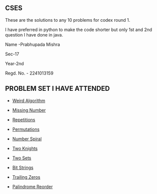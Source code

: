 ## CSES
These are the solutions to any 10 problems for codex round 1.

I have preferred in python to make the code shorter but only 1st and 2nd question I have done in java.

Name -Prabhupada Mishra

Sec-17

Year-2nd

Regd. No. - 2241013159
 

## PROBLEM SET I HAVE ATTENDED

 - [Weird Algorithm](https://cses.fi/problemset/task/1068)

 - [Missing Number](https://cses.fi/problemset/task/1083)

 - [Repetitions](https://cses.fi/problemset/task/1069)
 
 - [Permutations](https://cses.fi/problemset/task/1070)

 - [Number Spiral](https://cses.fi/problemset/task/1071)
 
 - [Two Knights](https://cses.fi/problemset/task/1072)
 
 - [Two Sets](https://cses.fi/problemset/task/1092)
 
 - [Bit Strings](https://cses.fi/problemset/task/1617)
 
 - [Trailing Zeros](https://cses.fi/problemset/task/1618)
 
 - [Palindrome Reorder](https://cses.fi/problemset/task/1755)

   




